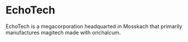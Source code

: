 # EchoTech
EchoTech is a megacorporation headquarted in Mosskach that primarily manufactures magitech made with orichalcum.
